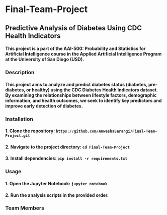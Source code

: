 # Final-Team-Project
## Predictive Analysis of Diabetes Using CDC Health Indicators
#### This project is a part of the AAI-500: Probability and Statistics for Artificial Intelligence course in the Applied Artificial Intelligence Program at the University of San Diego (USD).

### Description
#### This project aims to analyze and predict diabetes status (diabetes, pre-diabetes, or healthy) using the CDC Diabetes Health Indicators dataset. By examining the relationships between lifestyle factors, demographic information, and health outcomes, we seek to identify key predictors and improve early detection of diabetes.

### Installation 
#### 1. Clone the repository: `https://github.com/AnweshaSarangi/Final-Team-Project.git`
#### 2. Navigate to the project directory: `cd Final-Team-Project`
#### 3. Install dependencies: `pip install -r requirements.txt`

### Usage
#### 1. Open the Jupyter Notebook: `jupyter notebook`
#### 2. Run the analysis scripts in the provided order.

### Team Members
